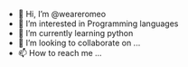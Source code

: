 - 👋 Hi, I’m @weareromeo
- 👀 I’m interested in Programming languages 
- 🌱 I’m currently learning python
- 💞️ I’m looking to collaborate on ...
- 📫 How to reach me ...

<!---
weareromeo/weareromeo is a ✨ special ✨ repository because its `README.md` (this file) appears on your GitHub profile.
You can click the Preview link to take a look at your changes.
--->

